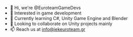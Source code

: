 - 👋 Hi, we're @EuroteamGameDevs
- 👀 Interested in game development
- 🌱 Currently learning C#, Unity Game Engine and Blender
- 💞️ Looking to collaborate on Unity projects mainly
- 📫 Reach us at info@iekeuroteam.gr
